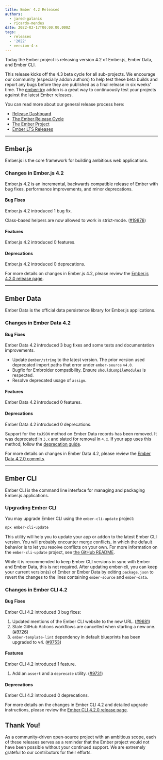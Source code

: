 ```yaml
---
title: Ember 4.2 Released
authors:
  - jared-galanis
  - ricardo-mendes
date: 2022-02-17T00:00:00.000Z
tags:
  - releases
  - '2022'
  - version-4-x
---
```


Today the Ember project is releasing version 4.2 of Ember.js, Ember Data, and Ember CLI.

This release kicks off the 4.3 beta cycle for all sub-projects. We encourage our community (especially addon authors) to help test these beta builds and report any bugs before they are published as a final release in six weeks' time. The [ember-try](https://github.com/ember-cli/ember-try) addon is a great way to continuously test your projects against the latest Ember releases.

You can read more about our general release process here:

- [Release Dashboard](http://emberjs.com/releases/)
- [The Ember Release Cycle](https://blog.emberjs.com/new-ember-release-process/)
- [The Ember Project](https://blog.emberjs.com/ember-project-at-2-0/)
- [Ember LTS Releases](https://blog.emberjs.com/announcing-embers-first-lts/)

---

## Ember.js

Ember.js is the core framework for building ambitious web applications.

### Changes in Ember.js 4.2

Ember.js 4.2 is an incremental, backwards compatible release of Ember with bug fixes, performance improvements, and minor deprecations.

#### Bug Fixes

Ember.js 4.2 introduced 1 bug fix.

Class-based helpers are now allowed to work in strict-mode. ([#19878](https://github.com/emberjs/ember.js/pull/19878))

#### Features

Ember.js 4.2 introduced 0 features.

#### Deprecations

Ember.js 4.2 introduced 0 deprecations.

<!-- Block end -->

For more details on changes in Ember.js 4.2, please review the [Ember.js 4.2.0 release page](https://github.com/emberjs/ember.js/releases/tag/v4.2.0).

---

## Ember Data

Ember Data is the official data persistence library for Ember.js applications.

### Changes in Ember Data 4.2

#### Bug Fixes

Ember Data 4.2 introduced 3 bug fixes and some tests and documentation improvements.

- Update `@ember/string` to the latest version. The prior version used deprecated import paths that error under `ember-source` `v4.0`.
- Bugfix for Embroider compatibility. Ensure `shouldCompileModules` is respected.
- Resolve deprecated usage of `assign`.

#### Features

Ember Data 4.2 introduced 0 features.

#### Deprecations

Ember Data 4.2 introduced 0 deprecations.

Support for the `toJSON` method on Ember Data records has been removed. It was deprecated in `3.x` and slated for removal in `4.x`.
If your app uses this method, follow the [deprecation guide](https://deprecations.emberjs.com/ember-data/v3.x/#toc_record-toJSON).

For more details on changes in Ember Data 4.2, please review the
[Ember Data 4.2.0 commits](https://github.com/emberjs/data/compare/v4.1.0...v4.2.0).

---

## Ember CLI

Ember CLI is the command line interface for managing and packaging Ember.js applications.

### Upgrading Ember CLI

You may upgrade Ember CLI using the `ember-cli-update` project:

```bash
npx ember-cli-update
```

This utility will help you to update your app or addon to the latest Ember CLI version. You will probably encounter merge conflicts, in which the default behavior is to let you resolve conflicts on your own. For more information on the `ember-cli-update` project, see [the GitHub README](https://github.com/ember-cli/ember-cli-update).

While it is recommended to keep Ember CLI versions in sync with Ember and Ember Data, this is not required. After updating ember-cli, you can keep your current version(s) of Ember or Ember Data by editing `package.json` to revert the changes to the lines containing `ember-source` and `ember-data`.

### Changes in Ember CLI 4.2

#### Bug Fixes

Ember CLI 4.2 introduced 3 bug fixes:

1. Updated mentions of the Ember CLI website to the new URL. ([#9681](https://github.com/ember-cli/ember-cli/pull/9681))
1. Stale GitHub Actions workflows are cancelled when starting a new one. ([#9726](https://github.com/ember-cli/ember-cli/pull/9726))
1. `ember-template-lint` dependency in default blueprints has been upgraded to v4. ([#9753](https://github.com/ember-cli/ember-cli/pull/9753))

#### Features

Ember CLI 4.2 introduced 1 feature.

1. Add an `assert` and a `deprecate` utility. ([#9731](https://github.com/ember-cli/ember-cli/pull/9731))

#### Deprecations

Ember CLI 4.2 introduced 0 deprecations.

For more details on the changes in Ember CLI 4.2 and detailed upgrade
instructions, please review the [Ember CLI 4.2.0 release page](https://github.com/ember-cli/ember-cli/releases/tag/v4.2.0).

## Thank You!

As a community-driven open-source project with an ambitious scope, each of these releases serves as a reminder that the Ember project would not have been possible without your continued support. We are extremely grateful to our contributors for their efforts.
